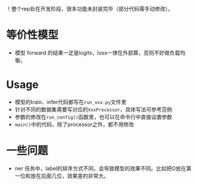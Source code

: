 ！整个rep处在开发阶段，很多功能未封装完毕（部分代码需手动修改）。

# 等价性模型
- 模型 forward 的结果一定是logits，loss一律在外部算，否则不好做负载均衡。

# Usage
- 模型的train、infer代码都写在`run_xxx.py`文件里
- 针对不同的数据集需要写对应的`XxxProcessor`，具体写法可参考范例
- 参数的修改在`run_config()`函数里，也可以在命令行中直接设置参数
- `main()`中的代码，除了processor之外，都不用修改

# 一些问题
- ner 任务中，label的排序方式不同，会导致模型的效果不同。比如把O放在第一位和放在后面几位，效果差的非常大。